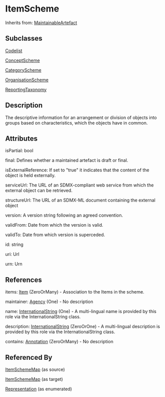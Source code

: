 
# ItemScheme

Inherits from: [MaintainableArtefact](MaintainableArtefact.md)

## Subclasses

[Codelist](../Codelists/Codelist.md)

[ConceptScheme](../ConceptSchemes/ConceptScheme.md)

[CategoryScheme](../CategorySchemes/CategoryScheme.md)

[OrganisationScheme](../OrganisationSchemes/OrganisationScheme.md)

[ReportingTaxonomy](../ReportingTaxonomies/ReportingTaxonomy.md)



## Description

The descriptive information for an arrangement or division of objects into groups based on characteristics, which the objects have in common.


## Attributes

isPartial: bool

final: Defines whether a maintained artefact is draft or final.

isExternalReference: If set to "true" it indicates that the content of the object is held externally. 

serviceUrl: The URL of an SDMX-compliant web service from which the external object can be retrieved.

structureUrl: The URL of an SDMX-ML document containing the external object

version: A version string following an agreed convention.

validFrom: Date from which the version is valid.

validTo: Date from which version is superceded.

id: string

uri: Url

urn: Urn



## References

items: [Item](Item.md) (ZeroOrMany) - Association to the Items in the scheme.

maintainer: [Agency](../OrganisationSchemes/Agency.md) (One) - No description

name: [InternationalString](InternationalString.md) (One) - A multi-lingual name is provided by this role via the InternationalString class.

description: [InternationalString](InternationalString.md) (ZeroOrOne) - A multi-lingual description is provided by this role via the InternationalString class.

contains: [Annotation](Annotation.md) (ZeroOrMany) - No description



## Referenced By

[ItemSchemeMap](../ItemSchemeMaps/ItemSchemeMap.md) (as source)

[ItemSchemeMap](../ItemSchemeMaps/ItemSchemeMap.md) (as target)

[Representation](Representation.md) (as enumerated)


